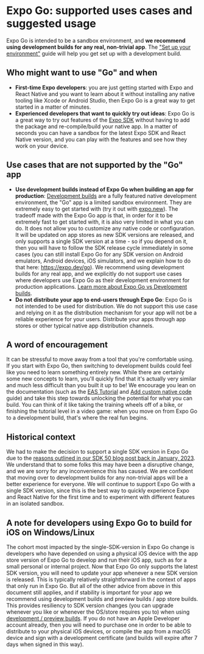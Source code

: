 # Expo Go: supported uses cases and suggested usage

Expo Go is intended to be a sandbox environment, and **we recommend using development builds for any real, non-trivial app**. The ["Set up your environment"](https://docs.expo.dev/get-started/set-up-your-environment/) guide will help you get set up with a development build.

## Who might want to use "Go" and when

- **First-time Expo developers**: you are just getting started with Expo and React Native and you want to learn about it without installing any native tooling like Xcode or Android Studio, then Expo Go is a great way to get started in a matter of minutes. 
- **Experienced developers that want to quickly try out ideas**: Expo Go is a great way to try out features of the [Expo SDK](https://docs.expo.dev/versions/latest/) without having to add the package and re-compile/build your native app. In a matter of seconds you can have a sandbox for the latest Expo SDK and React Native version, and you can play with the features and see how they work on your device.

## Use cases that are not supported by the "Go" app

- **Use development builds instead of Expo Go when building an app for production**: [Development builds](https://docs.expo.dev/develop/development-builds/introduction/) are a fully featured native development environment, the "Go" app is a limited sandbox environment. They are extremely easy to get started with (try it out with [expo.new](https://expo.new/)). The tradeoff made with the Expo Go app is that, in order for it to be extremely fast to get started with, it is also very limited in what you can do. It does not allow you to customize any native code or configuration. It will be updated on app stores as new SDK versions are released, and only supports a single SDK version at a time - so if you depend on it, then you will have to follow the SDK release cycle immediately in some cases (you can still install Expo Go for any SDK version on Android emulators, Android devices, iOS simulators, and we explain how to do that here: https://expo.dev/go). We recommend using development builds for any real app, and we explicitly do not support use cases where developers use Expo Go as their development environment for production applications. [Learn more about Expo Go vs Development builds](https://expo.dev/blog/expo-go-vs-development-builds).
- **Do not distribute your app to end-users through Expo Go**: Expo Go is not intended to be used for distribution. We do not support this use case and relying on it as the distribution mechanism for your app will not be a reliable experience for your users. Distribute your apps through app stores or other typical native app distribution channels.

## A word of encouragement

It can be stressful to move away from a tool that you're comfortable using. If you start with Expo Go, then switching to development builds could feel like you need to learn something entirely new. While there are certainly some new concepts to learn, you'll quickly find that it's actually very similar and much less difficult than you built it up to be! We encourage you lean on the documentation (such as the [EAS Tutorial](https://docs.expo.dev/tutorial/eas/introduction/) and [Add custom native code](https://docs.expo.dev/workflow/customizing/) guide) and take this step towards unlocking the potential for what you can build. You can think of it like taking the training wheels off of a bike, or finishing the tutorial level in a video game: when you move on from Expo Go to a development build, that's where the real fun begins.

## Historical context

We had to make the decision to support a single SDK version in Expo Go due to the [reasons outlined in our SDK 50 blog post back in January, 2023](https://expo.dev/changelog/2024/01-18-sdk-50#a-single-sdk-version-per-release-of-the-expo-go-app-looking-ahead-to-sdk-51). We understand that to some folks this may have been a disruptive change, and we are sorry for any inconvenience this has caused. We are confident that moving over to development builds for any non-trivial apps will be a better experience for everyone. We will continue to support Expo Go with a single SDK version, since this is the best way to quickly experience Expo and React Native for the first time and to experiment with different features in an isolated sandbox.

## A note for developers using Expo Go to build for iOS on Windows/Linux

The cohort most impacted by the single-SDK-version in Expo Go change is developers who have depended on using a physical iOS device with the app store version of Expo Go to develop and run their iOS app, such as for a small personal or internal project. Now that Expo Go only supports the latest SDK version, you will need to update your app whenever a new SDK version is released. This is typically relatively straightforward in the context of apps that only run in Expo Go. But all of the other advice from above in this document still applies, and if stability is important for your app we recommend using development builds and preview builds / app store builds. This provides resiliency to SDK version changes (you can upgrade whenever you like or whenever the OS/store requires you to) when using [development / preview builds](https://docs.expo.dev/review/overview/). If you do not have an Apple Developer account already, then you will need to purchase one in order to be able to distribute to your physical iOS devices, or compile the app from a macOS device and sign with a development certificate (and builds will expire after 7 days when signed in this way).

